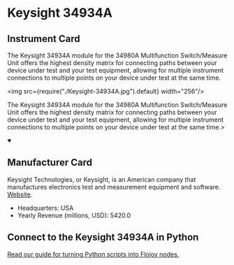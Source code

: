 
# Keysight 34934A

## Instrument Card

<div className="flex">

<div>

The Keysight 34934A module for the 34980A Multifunction Switch/Measure Unit offers the highest density matrix for connecting paths between your device under test and your test equipment, allowing for multiple instrument connections to multiple points on your device under test at the same time.

</div>

<img src={require("./Keysight-34934A.jpg").default} width="256"/>

</div>

The Keysight 34934A module for the 34980A Multifunction Switch/Measure Unit offers the highest density matrix for connecting paths between your device under test and your test equipment, allowing for multiple instrument connections to multiple points on your device under test at the same time.>

<details open>
<summary><h2>Manufacturer Card</h2></summary>

Keysight Technologies, or Keysight, is an American company that manufactures electronics test and measurement equipment and software. <a href="https://www.keysight.com/us/en/home.html">Website</a>.

<ul>
  <li>Headquarters: USA</li>
  <li>Yearly Revenue (millions, USD): 5420.0</li>
</ul>
</details>

## Connect to the Keysight 34934A in Python

[Read our guide for turning Python scripts into Flojoy nodes.](https://docs.flojoy.ai/custom-nodes/creating-custom-node/)



